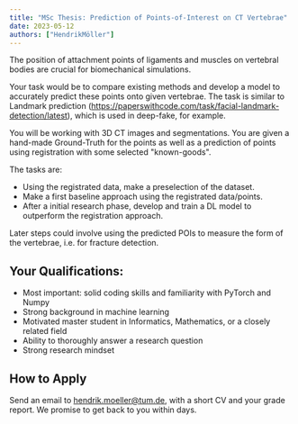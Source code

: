 ```yaml
---
title: "MSc Thesis: Prediction of Points-of-Interest on CT Vertebrae"
date: 2023-05-12
authors: ["HendrikMöller"]
---
```


The position of attachment points of ligaments and muscles on vertebral bodies are crucial for biomechanical simulations.

Your task would be to compare existing methods and develop a model to accurately predict these points onto given vertebrae. The task is similar to Landmark prediction (https://paperswithcode.com/task/facial-landmark-detection/latest), which is used in deep-fake, for example. 

You will be working with 3D CT images and segmentations. You are given a hand-made Ground-Truth for the points as well as a prediction of points using registration with some selected "known-goods". 

The tasks are:
- Using the registrated data, make a preselection of the dataset.
- Make a first baseline approach using the registrated data/points.
- After a initial research phase, develop and train a DL model to outperform the registration approach.

Later steps could involve using the predicted POIs to measure the form of the vertebrae, i.e. for fracture detection.

## Your Qualifications:

- Most important: solid coding skills and familiarity with PyTorch and Numpy
- Strong background in machine learning
- Motivated master student in Informatics, Mathematics, or a closely related field
- Ability to thoroughly answer a research question
- Strong research mindset


## How to Apply
Send an email to hendrik.moeller@tum.de, with a short CV and your grade report. We promise to get back to you within days.
